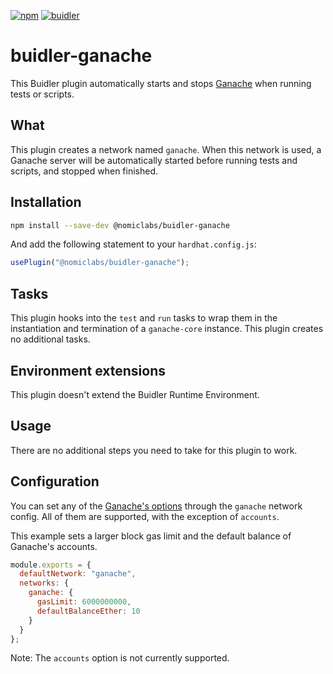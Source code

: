 [![npm](https://img.shields.io/npm/v/@nomiclabs/buidler-ethers.svg)](https://www.npmjs.com/package/@nomiclabs/buidler-ethers)
[![buidler](https://buidler.dev/buidler-plugin-badge.svg?1)](https://buidler.dev)

# buidler-ganache

This Buidler plugin automatically starts and stops [Ganache](https://github.com/trufflesuite/ganache-core) when running tests or scripts.

## What

This plugin creates a network named `ganache`. When this network is used, a Ganache server will be
automatically started before running tests and scripts, and stopped when finished.

## Installation

```bash
npm install --save-dev @nomiclabs/buidler-ganache
```

And add the following statement to your `hardhat.config.js`:

```js
usePlugin("@nomiclabs/buidler-ganache");
```

## Tasks

This plugin hooks into the `test` and `run` tasks to wrap them in the instantiation and termination of a `ganache-core` instance.
This plugin creates no additional tasks.

## Environment extensions

This plugin doesn't extend the Buidler Runtime Environment.

## Usage

There are no additional steps you need to take for this plugin to work.

## Configuration

You can set any of the [Ganache's options](https://github.com/trufflesuite/ganache-core#options) through the `ganache`
network config. All of them are supported, with the exception of `accounts`.

This example sets a larger block gas limit and the default balance of Ganache's accounts.

```js
module.exports = {
  defaultNetwork: "ganache",
  networks: {
    ganache: {
      gasLimit: 6000000000,
      defaultBalanceEther: 10
    }
  }
};
```

Note: The `accounts` option is not currently supported.

